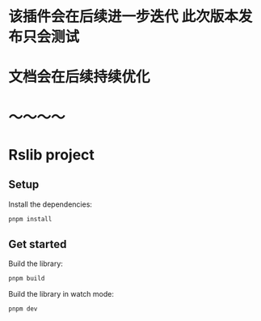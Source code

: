 # 该插件会在后续进一步迭代 此次版本发布只会测试

# 文档会在后续持续优化

# ～～～～

# Rslib project

## Setup

Install the dependencies:

```bash
pnpm install
```

## Get started

Build the library:

```bash
pnpm build
```

Build the library in watch mode:

```bash
pnpm dev
```
